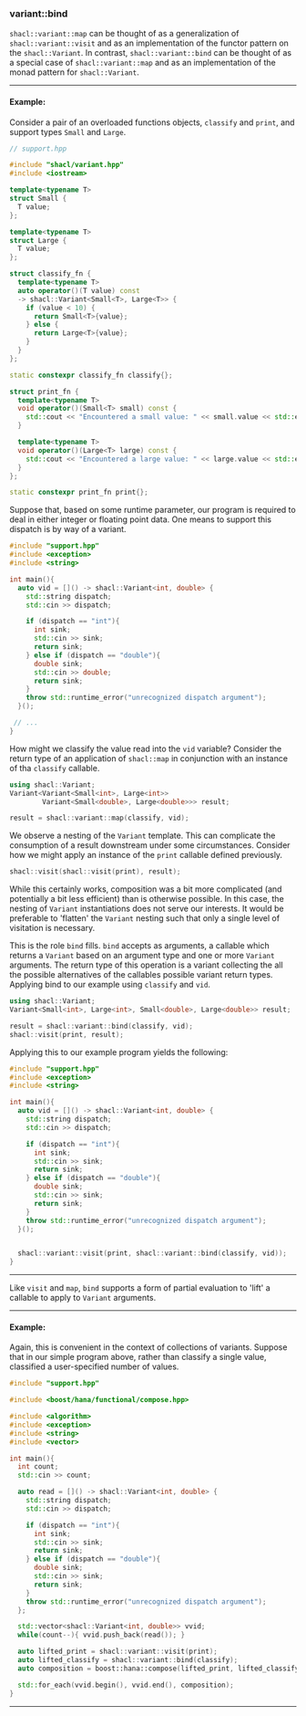 ### variant::bind

`shacl::variant::map` can be thought of as a generalization of
`shacl::variant::visit` and as an implementation of the functor pattern on the
`shacl::Variant`. In contrast, `shacl::variant::bind` can be thought of as a
special case of `shacl::variant::map` and as an implementation of the monad
pattern for `shacl::Variant`.

----------------------------

#### Example:

Consider a pair of an overloaded functions objects, `classify` and `print`,
and support types `Small` and `Large`.

```cpp
// support.hpp

#include "shacl/variant.hpp"
#include <iostream>

template<typename T>
struct Small {
  T value;
};

template<typename T>
struct Large {
  T value;
};

struct classify_fn {
  template<typename T>
  auto operator()(T value) const
  -> shacl::Variant<Small<T>, Large<T>> {
    if (value < 10) {
      return Small<T>{value};
    } else {
      return Large<T>{value};
    }
  }
};

static constexpr classify_fn classify{};

struct print_fn {
  template<typename T>
  void operator()(Small<T> small) const {
    std::cout << "Encountered a small value: " << small.value << std::end;;
  }

  template<typename T>
  void operator()(Large<T> large) const {
    std::cout << "Encountered a large value: " << large.value << std::end;;
  }
};

static constexpr print_fn print{};

```

Suppose that, based on some runtime parameter, our program is required to deal
in either integer or floating point data. One means to support this dispatch is
by way of a variant.

```cpp
#include "support.hpp"
#include <exception>
#include <string>

int main(){
  auto vid = []() -> shacl::Variant<int, double> {
    std::string dispatch;
    std::cin >> dispatch;

    if (dispatch == "int"){
      int sink;
      std::cin >> sink;
      return sink;
    } else if (dispatch == "double"){
      double sink;
      std::cin >> double;
      return sink;
    }
    throw std::runtime_error("unrecognized dispatch argument");
  }();

 // ...
}

```

How might we classify the value read into the `vid` variable? Consider the
return type of an application of `shacl::map` in conjunction with an instance of
tha `classify` callable.

```cpp
using shacl::Variant;
Variant<Variant<Small<int>, Large<int>>
        Variant<Small<double>, Large<double>>> result;

result = shacl::variant::map(classify, vid);
```

We observe a nesting of the `Variant` template. This can complicate the
consumption of a result downstream under some circumstances. Consider how we
might apply an instance of the `print` callable defined previously.

```cpp
shacl::visit(shacl::visit(print), result);
```

While this certainly works, composition was a bit more complicated (and
potentially a bit less efficient) than is otherwise possible. In this case, the
 nesting of `Variant` instantiations does not serve our interests. It would be
preferable to 'flatten' the `Variant` nesting such that only a single level of
visitation is necessary.

This is the role `bind` fills. `bind` accepts as arguments, a callable which
returns a `Variant` based on an argument type and one or more `Variant`
arguments. The return type of this operation is a variant collecting the
all the possible alternatives of the callables possible variant return types.
Applying bind to our example using `classify` and `vid`.

```cpp
using shacl::Variant;
Variant<Small<int>, Large<int>, Small<double>, Large<double>> result;

result = shacl::variant::bind(classify, vid);
shacl::visit(print, result);
```

Applying this to our example program yields the following:

```cpp
#include "support.hpp"
#include <exception>
#include <string>

int main(){
  auto vid = []() -> shacl::Variant<int, double> {
    std::string dispatch;
    std::cin >> dispatch;

    if (dispatch == "int"){
      int sink;
      std::cin >> sink;
      return sink;
    } else if (dispatch == "double"){
      double sink;
      std::cin >> sink;
      return sink;
    }
    throw std::runtime_error("unrecognized dispatch argument");
  }();


  shacl::variant::visit(print, shacl::variant::bind(classify, vid));
}
```

-----------------------------

Like `visit` and `map`, `bind` supports a form of partial evaluation to 'lift' a
callable to apply to `Variant` arguments.

----------------------------

#### Example:

Again, this is convenient in the context of collections of variants. Suppose
that in our simple program above, rather than classify a single value,
classified a user-specified number of values.

```cpp
#include "support.hpp"

#include <boost/hana/functional/compose.hpp>

#include <algorithm>
#include <exception>
#include <string>
#include <vector>

int main(){
  int count;
  std::cin >> count;

  auto read = []() -> shacl::Variant<int, double> {
    std::string dispatch;
    std::cin >> dispatch;

    if (dispatch == "int"){
      int sink;
      std::cin >> sink;
      return sink;
    } else if (dispatch == "double"){
      double sink;
      std::cin >> sink;
      return sink;
    }
    throw std::runtime_error("unrecognized dispatch argument");
  };

  std::vector<shacl::Variant<int, double>> vvid;
  while(count--){ vvid.push_back(read()); }

  auto lifted_print = shacl::variant::visit(print);
  auto lifted_classify = shacl::variant::bind(classify);
  auto composition = boost::hana::compose(lifted_print, lifted_classify);

  std::for_each(vvid.begin(), vvid.end(), composition);
}
```

-----------------------------
